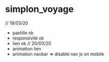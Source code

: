 # simplon_voyage
// 19/03/20
- pastille ok
- responsivité ok
- lien ok
// 20/03/20
- animation lien
- animation navbar
=> disable nav js on mobile